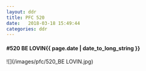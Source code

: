 ```yaml
---
layout: ddr
title: PFC 520
date:   2018-03-18 15:49:44
categories: ddr
---
```


#### **#520** BE LOVIN<span class="pull-right">{{ page.date | date_to_long_string }}</span>
![](/images/pfc/520_BE LOVIN.jpg)
